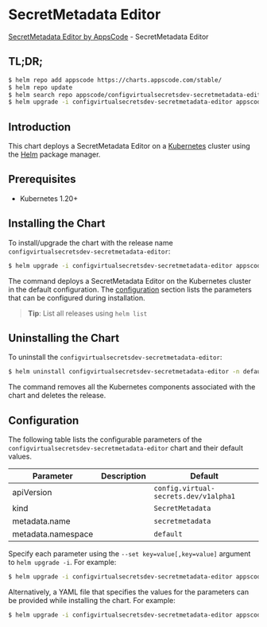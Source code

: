 # SecretMetadata Editor

[SecretMetadata Editor by AppsCode](https://appscode.com) - SecretMetadata Editor

## TL;DR;

```bash
$ helm repo add appscode https://charts.appscode.com/stable/
$ helm repo update
$ helm search repo appscode/configvirtualsecretsdev-secretmetadata-editor --version=v0.23.0
$ helm upgrade -i configvirtualsecretsdev-secretmetadata-editor appscode/configvirtualsecretsdev-secretmetadata-editor -n default --create-namespace --version=v0.23.0
```

## Introduction

This chart deploys a SecretMetadata Editor on a [Kubernetes](http://kubernetes.io) cluster using the [Helm](https://helm.sh) package manager.

## Prerequisites

- Kubernetes 1.20+

## Installing the Chart

To install/upgrade the chart with the release name `configvirtualsecretsdev-secretmetadata-editor`:

```bash
$ helm upgrade -i configvirtualsecretsdev-secretmetadata-editor appscode/configvirtualsecretsdev-secretmetadata-editor -n default --create-namespace --version=v0.23.0
```

The command deploys a SecretMetadata Editor on the Kubernetes cluster in the default configuration. The [configuration](#configuration) section lists the parameters that can be configured during installation.

> **Tip**: List all releases using `helm list`

## Uninstalling the Chart

To uninstall the `configvirtualsecretsdev-secretmetadata-editor`:

```bash
$ helm uninstall configvirtualsecretsdev-secretmetadata-editor -n default
```

The command removes all the Kubernetes components associated with the chart and deletes the release.

## Configuration

The following table lists the configurable parameters of the `configvirtualsecretsdev-secretmetadata-editor` chart and their default values.

|     Parameter      | Description |                     Default                      |
|--------------------|-------------|--------------------------------------------------|
| apiVersion         |             | <code>config.virtual-secrets.dev/v1alpha1</code> |
| kind               |             | <code>SecretMetadata</code>                      |
| metadata.name      |             | <code>secretmetadata</code>                      |
| metadata.namespace |             | <code>default</code>                             |


Specify each parameter using the `--set key=value[,key=value]` argument to `helm upgrade -i`. For example:

```bash
$ helm upgrade -i configvirtualsecretsdev-secretmetadata-editor appscode/configvirtualsecretsdev-secretmetadata-editor -n default --create-namespace --version=v0.23.0 --set apiVersion=config.virtual-secrets.dev/v1alpha1
```

Alternatively, a YAML file that specifies the values for the parameters can be provided while
installing the chart. For example:

```bash
$ helm upgrade -i configvirtualsecretsdev-secretmetadata-editor appscode/configvirtualsecretsdev-secretmetadata-editor -n default --create-namespace --version=v0.23.0 --values values.yaml
```
